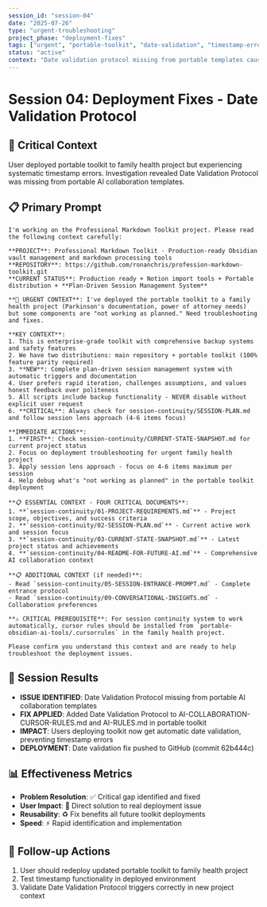 ```yaml
---
session_id: "session-04"  
date: "2025-07-26"
type: "urgent-troubleshooting"
project_phase: "deployment-fixes"
tags: ["urgent", "portable-toolkit", "date-validation", "timestamp-errors", "deployment"]
status: "active"
context: "Date validation protocol missing from portable templates causing timestamp errors in deployed projects"
---
```


# Session 04: Deployment Fixes - Date Validation Protocol

## 🚨 **Critical Context**
User deployed portable toolkit to family health project but experiencing systematic timestamp errors. Investigation revealed Date Validation Protocol was missing from portable AI collaboration templates.

## 📋 **Primary Prompt**

```
I'm working on the Professional Markdown Toolkit project. Please read the following context carefully:

**PROJECT**: Professional Markdown Toolkit - Production-ready Obsidian vault management and markdown processing tools
**REPOSITORY**: https://github.com/ronanchris/profession-markdown-toolkit.git
**CURRENT STATUS**: Production ready + Notion import tools + Portable distribution + **Plan-Driven Session Management System**

**🚨 URGENT CONTEXT**: I've deployed the portable toolkit to a family health project (Parkinson's documentation, power of attorney needs) but some components are "not working as planned." Need troubleshooting and fixes.

**KEY CONTEXT**:
1. This is enterprise-grade toolkit with comprehensive backup systems and safety features
2. We have two distributions: main repository + portable toolkit (100% feature parity required)
3. **NEW**: Complete plan-driven session management system with automatic triggers and documentation
4. User prefers rapid iteration, challenges assumptions, and values honest feedback over politeness
5. All scripts include backup functionality - NEVER disable without explicit user request
6. **CRITICAL**: Always check for session-continuity/SESSION-PLAN.md and follow session lens approach (4-6 items focus)

**IMMEDIATE ACTIONS**:
1. **FIRST**: Check session-continuity/CURRENT-STATE-SNAPSHOT.md for current project status
2. Focus on deployment troubleshooting for urgent family health project
3. Apply session lens approach - focus on 4-6 items maximum per session
4. Help debug what's "not working as planned" in the portable toolkit deployment

**📋 ESSENTIAL CONTEXT - FOUR CRITICAL DOCUMENTS**:
1. **`session-continuity/01-PROJECT-REQUIREMENTS.md`** - Project scope, objectives, and success criteria
2. **`session-continuity/02-SESSION-PLAN.md`** - Current active work and session focus
3. **`session-continuity/03-CURRENT-STATE-SNAPSHOT.md`** - Latest project status and achievements
4. **`session-continuity/04-README-FOR-FUTURE-AI.md`** - Comprehensive AI collaboration context

**📋 ADDITIONAL CONTEXT (if needed)**:
- Read `session-continuity/05-SESSION-ENTRANCE-PROMPT.md` - Complete entrance protocol
- Read `session-continuity/09-CONVERSATIONAL-INSIGHTS.md` - Collaboration preferences

**⚠️ CRITICAL PREREQUISITE**: For session continuity system to work automatically, cursor rules should be installed from `portable-obsidian-ai-tools/.cursorrules` in the family health project.

Please confirm you understand this context and are ready to help troubleshoot the deployment issues.
```

## 🔧 **Session Results**
- **ISSUE IDENTIFIED**: Date Validation Protocol missing from portable AI collaboration templates
- **FIX APPLIED**: Added Date Validation Protocol to AI-COLLABORATION-CURSOR-RULES.md and AI-RULES.md in portable toolkit
- **IMPACT**: Users deploying toolkit now get automatic date validation, preventing timestamp errors
- **DEPLOYMENT**: Date validation fix pushed to GitHub (commit 62b444c)

## 📊 **Effectiveness Metrics**
- **Problem Resolution**: ✅ Critical gap identified and fixed
- **User Impact**: 🎯 Direct solution to real deployment issue
- **Reusability**: ♻️ Fix benefits all future toolkit deployments
- **Speed**: ⚡ Rapid identification and implementation

## 🔄 **Follow-up Actions**
1. User should redeploy updated portable toolkit to family health project
2. Test timestamp functionality in deployed environment
3. Validate Date Validation Protocol triggers correctly in new project context 